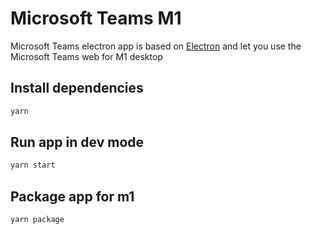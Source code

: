 Microsoft Teams M1 
===========================

Microsoft Teams electron app is based on [Electron](https://electron.atom.io/) and let you use the Microsoft Teams web for M1 desktop

## Install dependencies
```sh
yarn
```

## Run app in dev mode
```sh
yarn start
```

## Package app for m1
```sh
yarn package
```
